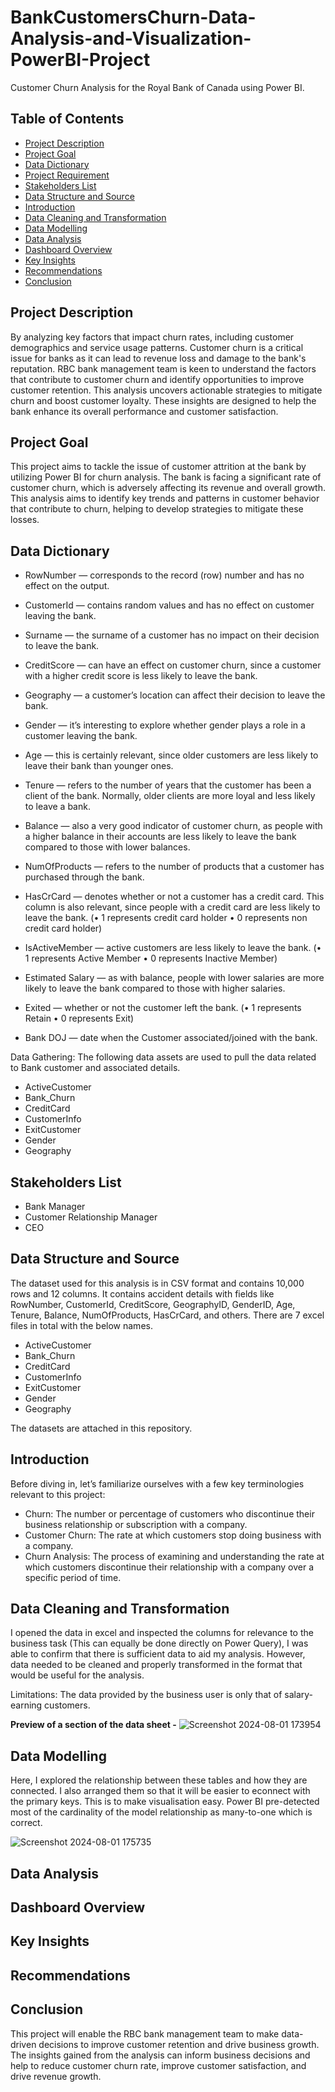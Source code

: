 # BankCustomersChurn-Data-Analysis-and-Visualization-PowerBI-Project
Customer Churn Analysis for the Royal Bank of Canada using Power BI.


## Table of Contents
- [Project Description](#project-description)
- [Project Goal](#project-goal)
- [Data Dictionary](#data-dictionary)
- [Project Requirement](#project-requirement)
- [Stakeholders List](#stakeholders-list)
- [Data Structure and Source](#data-structure-and-source)
- [Introduction](#introduction)
- [Data Cleaning and Transformation](#data-cleaning-and-transformation)
- [Data Modelling](#data-modelling)
- [Data Analysis](#data-analysis)
- [Dashboard Overview](#dashboard-overview)
- [Key Insights](#key-insights)
- [Recommendations](#recommendations)
- [Conclusion](#conclusion)


## Project Description
By analyzing key factors that impact churn rates, including customer demographics and service usage patterns. Customer churn is a critical issue for banks as it can lead to revenue loss and damage to the bank's reputation. RBC bank management team is keen to understand the factors that contribute to customer churn and identify opportunities to improve customer retention. This analysis uncovers actionable strategies to mitigate churn and boost customer loyalty. These insights are designed to help the bank enhance its overall performance and customer satisfaction.

## Project Goal
This project aims to tackle the issue of customer attrition at the bank by utilizing Power BI for churn analysis. The bank is facing a significant rate of customer churn, which is adversely affecting its revenue and overall growth. This analysis aims to identify key trends and patterns in customer behavior that contribute to churn, helping to develop strategies to mitigate these losses.


## Data Dictionary
- RowNumber — corresponds to the record (row) number and has no effect on the output.
- CustomerId — contains random values and has no effect on customer leaving the bank.
- Surname — the surname of a customer has no impact on their decision to leave the bank.
- CreditScore — can have an effect on customer churn, since a customer with a higher credit score is less likely to leave the bank.

- Geography — a customer’s location can affect their decision to leave the bank.
- Gender — it’s interesting to explore whether gender plays a role in a customer leaving the bank.
- Age — this is certainly relevant, since older customers are less likely to leave their bank than younger ones.
- Tenure — refers to the number of years that the customer has been a client of the bank. Normally, older clients are more loyal and less likely to leave a bank.
- Balance — also a very good indicator of customer churn, as people with a higher balance in their accounts are less likely to leave the bank compared to those with lower balances.
- NumOfProducts — refers to the number of products that a customer has purchased through the bank.
- HasCrCard — denotes whether or not a customer has a credit card. This column is also relevant, since people with a credit card are less likely to leave the bank.
(•	1 represents credit card holder
•	0 represents non credit card holder)
- IsActiveMember — active customers are less likely to leave the bank.
(•	1 represents Active Member
•	0 represents Inactive Member)
- Estimated Salary — as with balance, people with lower salaries are more likely to leave the bank compared to those with higher salaries.
- Exited — whether or not the customer left the bank.
(•	1 represents Retain
•	0 represents Exit)
- Bank DOJ — date when the Customer associated/joined with the bank.

Data Gathering:
The following data assets are used to pull the data related to Bank customer and associated details.
- ActiveCustomer
- Bank_Churn
- CreditCard
- CustomerInfo
- ExitCustomer
- Gender
- Geography


## Stakeholders List
- Bank Manager
- Customer Relationship Manager
- CEO


## Data Structure and Source
The dataset used for this analysis is in CSV format and contains 10,000 rows and 12 columns. It contains accident details with fields like RowNumber, CustomerId, CreditScore, GeographyID, GenderID, Age, Tenure, Balance, NumOfProducts, HasCrCard, and others. There are 7 excel files in total with the below names.

- ActiveCustomer
- Bank_Churn
- CreditCard
- CustomerInfo
- ExitCustomer
- Gender
- Geography

The datasets are attached in this repository.


## Introduction

Before diving in, let’s familiarize ourselves with a few key terminologies relevant to this project:

- Churn: The number or percentage of customers who discontinue their business relationship or subscription with a company.
- Customer Churn: The rate at which customers stop doing business with a company.
- Churn Analysis: The process of examining and understanding the rate at which customers discontinue their relationship with a company over a specific period of time.


## Data Cleaning and Transformation

I opened the data in excel and inspected the columns for relevance to the business task (This can equally be done directly on Power Query), I was able to confirm that there is sufficient data to aid my analysis. However, data needed to be cleaned and properly transformed in the format that would be useful for the analysis.

Limitations: The data provided by the business user is only that of salary-earning customers.


**Preview of a section of the data sheet -**
![Screenshot 2024-08-01 173954](https://github.com/user-attachments/assets/74b3d482-48a7-4711-9b74-e10c8e2ea7d2)



## Data Modelling

Here, I explored the relationship between these tables and how they are connected. I also arranged them so that it will be easier to econnect with the primary keys. This is to make visualisation easy. Power BI pre-detected most of the cardinality of the model relationship as many-to-one which is correct.


![Screenshot 2024-08-01 175735](https://github.com/user-attachments/assets/ae658edc-c09b-44fc-bf1b-6748cd18aa62)



## Data Analysis



## Dashboard Overview




## Key Insights




## Recommendations




## Conclusion

This project will enable the RBC bank management team to make data-driven decisions to improve customer retention and drive business growth. The insights gained from the analysis can inform business decisions and help to reduce customer churn rate, improve customer satisfaction, and drive revenue growth.
